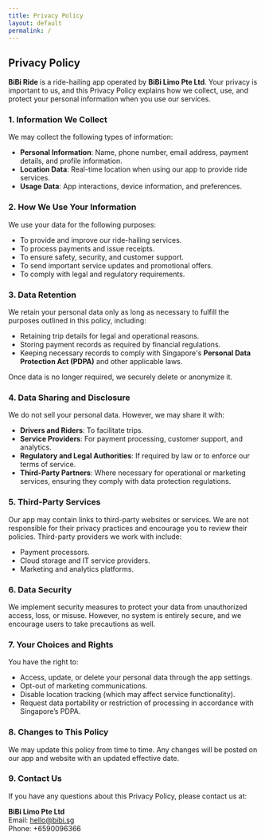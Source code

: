 ```yaml
---
title: Privacy Policy
layout: default
permalink: /
---
```


## Privacy Policy

**BiBi Ride** is a ride-hailing app operated by **BiBi Limo Pte Ltd**. Your privacy is important to us, and this Privacy Policy explains how we collect, use, and protect your personal information when you use our services.

### 1. Information We Collect

We may collect the following types of information:

-   **Personal Information**: Name, phone number, email address, payment details, and profile information.
-   **Location Data**: Real-time location when using our app to provide ride services.
-   **Usage Data**: App interactions, device information, and preferences.

### 2. How We Use Your Information

We use your data for the following purposes:

-   To provide and improve our ride-hailing services.
-   To process payments and issue receipts.
-   To ensure safety, security, and customer support.
-   To send important service updates and promotional offers.
-   To comply with legal and regulatory requirements.

### 3. Data Retention

We retain your personal data only as long as necessary to fulfill the purposes outlined in this policy, including:

-   Retaining trip details for legal and operational reasons.
-   Storing payment records as required by financial regulations.
-   Keeping necessary records to comply with Singapore's **Personal Data Protection Act (PDPA)** and other applicable laws.

Once data is no longer required, we securely delete or anonymize it.

### 4. Data Sharing and Disclosure

We do not sell your personal data. However, we may share it with:

-   **Drivers and Riders**: To facilitate trips.
-   **Service Providers**: For payment processing, customer support, and analytics.
-   **Regulatory and Legal Authorities**: If required by law or to enforce our terms of service.
-   **Third-Party Partners**: Where necessary for operational or marketing services, ensuring they comply with data protection regulations.

### 5. Third-Party Services

Our app may contain links to third-party websites or services. We are not responsible for their privacy practices and encourage you to review their policies. Third-party providers we work with include:

-   Payment processors.
-   Cloud storage and IT service providers.
-   Marketing and analytics platforms.

### 6. Data Security

We implement security measures to protect your data from unauthorized access, loss, or misuse. However, no system is entirely secure, and we encourage users to take precautions as well.

### 7. Your Choices and Rights

You have the right to:

-   Access, update, or delete your personal data through the app settings.
-   Opt-out of marketing communications.
-   Disable location tracking (which may affect service functionality).
-   Request data portability or restriction of processing in accordance with Singapore’s PDPA.

### 8. Changes to This Policy

We may update this policy from time to time. Any changes will be posted on our app and website with an updated effective date.

### 9. Contact Us

If you have any questions about this Privacy Policy, please contact us at:

**BiBi Limo Pte Ltd**\
Email: hello@bibi.sg\
Phone: +6590096366
